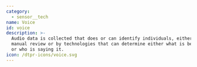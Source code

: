 ```yaml
---
category:
  - sensor__tech
name: Voice
id: voice
description: >-
  Audio data is collected that does or can identify individuals, either through
  manual review or by technologies that can determine either what is being said,
  or who is saying it.
icon: /dtpr-icons/voice.svg
---
```


